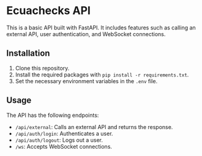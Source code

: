 # Ecuachecks API

This is a basic API built with FastAPI. It includes features such as calling an external API, user authentication, and WebSocket connections.

## Installation

1. Clone this repository.
2. Install the required packages with `pip install -r requirements.txt`.
3. Set the necessary environment variables in the `.env` file.

## Usage
The API has the following endpoints:

- `/api/external`: Calls an external API and returns the response.
- `/api/auth/login`: Authenticates a user.
- `/api/auth/logout`: Logs out a user.
- `/ws`: Accepts WebSocket connections.

